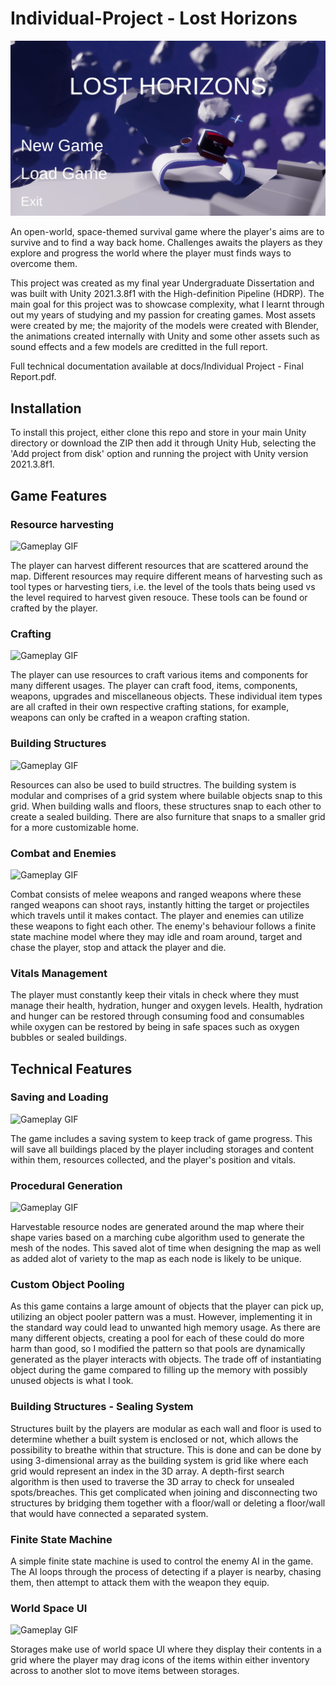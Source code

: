# Individual-Project - Lost Horizons

![Cover Image](https://github.com/TofuHiro/Individual-Project/blob/main/media/LH_Cover.png)

An open-world, space-themed survival game where the player's aims are to survive and to find a way back home. Challenges awaits the players as they explore and progress the world where the player must finds ways to overcome them.

This project was created as my final year Undergraduate Dissertation and was built with Unity 2021.3.8f1 with the High-definition Pipeline (HDRP). The main goal for this project was to showcase complexity, what I learnt through out my years of studying and my passion for creating games. Most assets were created by me; the majority of the models were created with Blender, the animations created internally with Unity and some other assets such as sound effects and a few models are creditted in the full report. 

Full technical documentation available at docs/Individual Project - Final Report.pdf.

## Installation

To install this project, either clone this repo and store in your main Unity directory or download the ZIP then add it through Unity Hub, selecting the 'Add project from disk' option and running the project with Unity version 2021.3.8f1.

## Game Features

### Resource harvesting

![Gameplay GIF](https://github.com/TofuHiro/Individual-Project/blob/main/media/Harvest.gif)

The player can harvest different resources that are scattered around the map. Different resources may require different means of harvesting such as tool types or harvesting tiers, i.e. the level of the tools thats being used vs the level required to harvest given resouce. These tools can be found or crafted by the player.

### Crafting 

![Gameplay GIF](https://github.com/TofuHiro/Individual-Project/blob/main/media/Craft.gif)

The player can use resources to craft various items and components for many different usages. The player can craft food, items, components, weapons, upgrades and miscellaneous objects. These individual item types are all crafted in their own respective crafting stations, for example, weapons can only be crafted in a weapon crafting station. 

### Building Structures 

![Gameplay GIF](https://github.com/TofuHiro/Individual-Project/blob/main/media/Build.gif)

Resources can also be used to build structres. The building system is modular and comprises of a grid system where builable objects snap to this grid. When building walls and floors, these structures snap to each other to create a sealed building. There are also furniture that snaps to a smaller grid for a more customizable home.

### Combat and Enemies

![Gameplay GIF](https://github.com/TofuHiro/Individual-Project/blob/main/media/Combat.gif)

Combat consists of melee weapons and ranged weapons where these ranged weapons can shoot rays, instantly hitting the target or projectiles which travels until it makes contact. The player and enemies can utilize these weapons to fight each other. The enemy's behaviour follows a finite state machine model where they may idle and roam around, target and chase the player, stop and attack the player and die.

### Vitals Management

The player must constantly keep their vitals in check where they must manage their health, hydration, hunger and oxygen levels. Health, hydration and hunger can be restored through consuming food and consumables while oxygen can be restored by being in safe spaces such as oxygen bubbles or sealed buildings.

## Technical Features

### Saving and Loading

![Gameplay GIF](https://github.com/TofuHiro/Individual-Project/blob/main/media/Saving.gif)

The game includes a saving system to keep track of game progress. This will save all buildings placed by the player including storages and content within them, resources collected, and the player's position and vitals. 

### Procedural Generation

![Gameplay GIF](https://github.com/TofuHiro/Individual-Project/blob/main/media/Marching.gif)

Harvestable resource nodes are generated around the map where their shape varies based on a marching cube algorithm used to generate the mesh of the nodes. This saved alot of time when designing the map as well as added alot of variety to the map as each node is likely to be unique.

### Custom Object Pooling

As this game contains a large amount of objects that the player can pick up, utilizing an object pooler pattern was a must. However, implementing it in the standard way could lead to unwanted high memory usage. As there are many different objects, creating a pool for each of these could do more harm than good, so I modified the pattern so that pools are dynamically generated as the player interacts with objects. The trade off of instantiating object during the game compared to filling up the memory with possibly unused objects is what I took.

### Building Structures - Sealing System

Structures built by the players are modular as each wall and floor is used to determine whether a built system is enclosed or not, which allows the possibility to breathe within that structure. This is done and can be done by using 3-dimensional array as the building system is grid like where each grid would represent an index in the 3D array. A depth-first search algorithm is then used to traverse the 3D array to check for unsealed spots/breaches. This get complicated when joining and disconnecting two structures by bridging them together with a floor/wall or deleting a floor/wall that would have connected a separated system.  

### Finite State Machine

A simple finite state machine is used to control the enemy AI in the game. The AI loops through the process of detecting if a player is nearby, chasing them, then attempt to attack them with the weapon they equip.

### World Space UI

![Gameplay GIF](https://github.com/TofuHiro/Individual-Project/blob/main/media/Invent.gif)

Storages make use of world space UI where they display their contents in a grid where the player may drag icons of the items within either inventory across to another slot to move items between storages.
